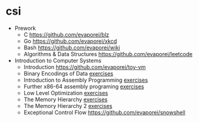 # csi

- Prework
  - C https://github.com/evaporei/blz
  - Go https://github.com/evaporei/xkcd
  - Bash https://github.com/evaporei/wiki
  - Algorithms & Data Structures https://github.com/evaporei/leetcode
- Introduction to Computer Systems
  - Introduction https://github.com/evaporei/toy-vm
  - Binary Encodings of Data [exercises](./intro-systems/binary)
  - Introduction to Assembly Programming [exercises](./intro-systems/x86-64-programming)
  - Further x86-64 assembly programing [exercises](./intro-systems/further-x86-64)
  - Low Level Optimization [exercises](./intro-systems/optimization)
  - The Memory Hierarchy [exercises](./intro-systems/memory-hierarchy)
  - The Memory Hierarchy 2 [exercises](./intro-systems/memory-hierarchy-2)
  - Exceptional Control Flow https://github.com/evaporei/snowshell
